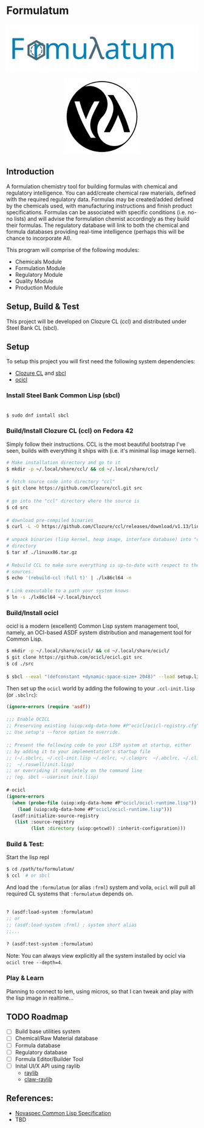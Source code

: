 # Formulatum

<p align="center">
  <img src="assets/formulatum-logo.svg" width="800" />
</p>

<p align="center">
  <img src="assets/cl-yin-yang-logo_512.png" width="200" />
</p>


## Introduction

A formulation chemistry tool for building formulas with chemical and regulatory 
intelligence. You can add/create chemical raw materials, defined with the 
required regulatory data. Formulas may be created/added defined by the chemicals 
used, with manufacturing instructions and finish product specifications. 
Formulas can be associated with specific conditions (i.e. no-no lists) and will 
advise the formulation chemist accordingly as they build their formulas. The 
regulatory database will link to both the chemical and formula databases 
providing real-time intelligence (perhaps this will be chance to incorporate AI).

This program will comprise of the following modules:

 - Chemicals Module
 - Formulation Module
 - Regulatory Module
 - Quality Module
 - Production Module

## Setup, Build & Test

This project will be developed on Clozure CL (ccl) and distributed under Steel 
Bank CL (sbcl).


## Setup

To setup this project you will first need the following system dependencies:
 - [Clozure CL](https://github.com/Clozure/ccl) and [sbcl](https://github.com/sbcl/sbcl)
 - [ocicl](https://github.com/ocicl/ocicl)


### Install Steel Bank Common Lisp (sbcl)

```bash

$ sudo dnf isntall sbcl

```


### Build/Install Clozure CL (ccl) on Fedora 42

Simply follow their instructions. CCL is the most beautiful bootstrap I've seen,
builds with everything it ships with (i.e. it's minimal lisp image kernel).

```bash
# Make installation directory and go to it
$ mkdir -p ~/.local/share/ccl/ && cd ~/.local/share/ccl/

# fetch source code into directory "ccl"
$ git clone https://github.com/Clozure/ccl.git src

# go into the "ccl" directory where the source is
$ cd src

# download pre-compiled binaries
$ curl -L -O https://github.com/Clozure/ccl/releases/download/v1.13/linuxx86.tar.gz

# unpack binaries (lisp kernel, heap image, interface database) into "ccl" 
# directory
$ tar xf ./linuxx86.tar.gz

# Rebuild CCL to make sure everything is up-to-date with respect to the current 
# sources.
$ echo '(rebuild-ccl :full t)' | ./lx86cl64 -n

# Link executable to a path your system knows
$ ln -s ./lx86cl64 ~/.local/bin/ccl
```


### Build/Install ocicl

ocicl is a modern (excellent) Common Lisp system management tool, namely,
an OCI-based ASDF system distribution and management tool for Common Lisp.

```bash
$ mkdir -p ~/.local/share/ocicl/ && cd ~/.local/share/ocicl/
$ git clone https://github.com/ocicl/ocicl.git src
$ cd ./src

$ sbcl --eval "(defconstant +dynamic-space-size+ 2048)" --load setup.lisp
```

Then set up the `ocicl` world by adding the following to your `.ccl-init.lisp`
(or `.sbclrc`):

```lisp
(ignore-errors (require 'asdf))

;;; Enable OCICL
;; Preserving existing (uiop:xdg-data-home #P"ocicl/ocicl-registry.cfg")
;; Use setup's --force option to override.

;; Present the following code to your LISP system at startup, either
;; by adding it to your implementation's startup file
;; (~/.sbclrc, ~/.ccl-init.lisp ~/.eclrc, ~/.clasprc  ~/.abclrc, ~/.clinit.cl,
;;  ~/.roswell/init.lisp)
;; or overriding it completely on the command line
;; (eg. sbcl --userinit init.lisp)

#-ocicl
(ignore-errors
  (when (probe-file (uiop:xdg-data-home #P"ocicl/ocicl-runtime.lisp"))
    (load (uiop:xdg-data-home #P"ocicl/ocicl-runtime.lisp")))
  (asdf:initialize-source-registry
   (list :source-registry
         (list :directory (uiop:getcwd)) :inherit-configuration)))
```


### Build & Test:

Start the lisp repl

```bash
$ cd /path/to/formulatum/
$ ccl  # or sbcl
```

And load the `:formulatum` (or alias `:frml`) system and voila, `ocicl` will
pull all required CL systems that `:formulatum` depends on.

```lisp

? (asdf:load-system :formulatum)
;; or
;; (asdf:load-system :frml) ; system short alias
;;...

? (asdf:test-system :formulatum)

```

Note: You can always view explicitly all the system installed by ocicl via
`ocicl tree --depth=4`.


### Play & Learn

Planning to connect to lem, using micros, so that I can tweak and play with
the lisp image in realtime...


## TODO Roadmap

 - [ ] Build base utilities system
 - [ ] Chemical/Raw Material database
 - [ ] Formula database
 - [ ] Regulatory database
 - [ ] Formula Editor/Builder Tool
 - [ ] Inital UI/X API using raylib
   - [raylib](https://github.com/raysan5/raylib)
   - [claw-raylib](https://github.com/bohonghuang/claw-raylib)


## References:

 - [Novaspec Common Lisp Specification](https://novaspec.org/cl/)
 - TBD
